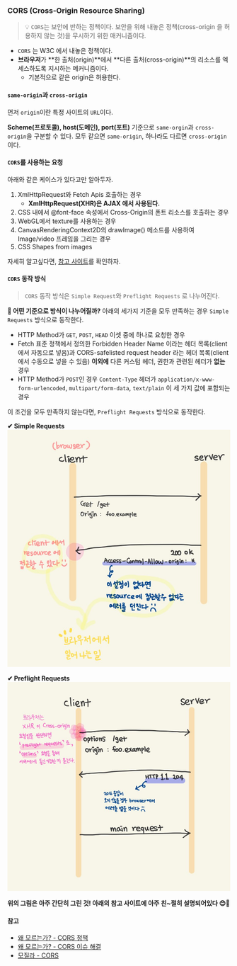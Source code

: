 ### CORS (Cross-Origin Resource Sharing)

> 💡 `CORS`는 보안에 반하는 정책이다.
> 보안을 위해 내놓은 정책(cross-origin 을 허용하지 않는 것)을 무시하기 위한 매커니즘이다.

- `CORS` 는 W3C 에서 내놓은 정책이다.
- **브라우저**가 **한 출처(origin)**에서 **다른 출처(cross-origin)**의 리소스를 엑세스하도록 지시하는 메커니즘이다.
    - 기본적으로 같은 origin은 허용한다.

#### `same-origin`과 `cross-origin`
먼저 `origin`이란 특정 사이트의 `URL`이다.

**Scheme(프로토콜), host(도메인), port(포트)** 기준으로 `same-orgin`과 `cross-origin`을 구분할 수 있다.
모두 같으면 `same-origin`, 하나라도 다르면 `cross-origin`이다.

#### `CORS`를 사용하는 요청
아래와 같은 케이스가 있다고만 알아두자.

1. XmlHttpRequest와 Fetch Apis 호출하는 경우
    - **XmlHttpRequest(XHR)은 AJAX 에서 사용된다.**
2. CSS 내에서 @font-face 속성에서 Cross-Origin의 폰트 리소스를 호출하는 경우
3. WebGL에서 texture를 사용하는 경우
4. CanvasRenderingContext2D의 drawImage() 메소드를 사용하여 Image/video 프레임을 그리는 경우
5. CSS Shapes from images

자세히 알고싶다면, [참고 사이트](https://developer.mozilla.org/en-US/docs/Web/HTTP/CORS)를 확인하자. 

#### `CORS` 동작 방식
> `CORS` 동작 방식은 `Simple Request`와 `Preflight Requests` 로 나누어진다.

**🤔 어떤 기준으로 방식이 나누어질까?**
아래의 세가지 기준을 모두 만족하는 경우 `Simple Requests` 방식으로 동작한다.

- HTTP Method가 `GET`, `POST`, `HEAD` 이셋 중에 하나로 요청한 경우
- Fetch 표준 정책에서 정의한 Forbidden Header Name 이라는 헤더 목록(client에서 자동으로 넣음)과
  CORS-safelisted request header 라는 헤더 목록(client에서 수동으로 넣을 수 있음) **이외에** 
  다른 커스텀 헤더, 권한과 관련된 헤더가 **없는** 경우
- HTTP Method가 `POST`인 경우 `Content-Type` 헤더가
  `application/x-www-form-urlencoded`, `multipart/form-data`, `text/plain` 이 세 가지 값에 포함되는 경우

이 조건을 모두 만족하지 않는다면, `Preflight Requests` 방식으로 동작한다.

**✔ Simple Requests**
![](../images/cors-simple.jpg)

**✔ Preflight Requests**
![](../images/cors-preflight.jpg)

**위의 그림은 아주 간단히 그린 것! 아래의 참고 사이트에 아주 친~절히 설명되어있다 😊👏**

#### 참고
- [왜 모르는가? - CORS 정책](https://vvshinevv.tistory.com/60?category=861457)
- [왜 모르는가? - CORS 이슈 해결](https://vvshinevv.tistory.com/61?category=861457)
- [모질라 - CORS](https://developer.mozilla.org/en-US/docs/Web/HTTP/CORS)

